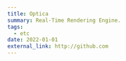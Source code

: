 ```yaml
---
title: Optica
summary: Real-Time Rendering Engine.
tags:
  - etc
date: 2022-01-01
external_link: http://github.com
---
```

